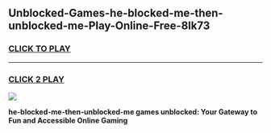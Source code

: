 
## Unblocked-Games-he-blocked-me-then-unblocked-me-Play-Online-Free-8lk73
<h3>
<a href="https://premium76.site?title=he-blocked-me-then-unblocked-me&ref=26A">CLICK TO PLAY</a></h3>
<hr>

<h3>
<a href="https://premium76.site?title=he-blocked-me-then-unblocked-me&ref=26A">CLICK 2 PLAY</a>
  
</h3>

<a href="https://premium76.site?title=he-blocked-me-then-unblocked-me&ref=26A"><img src="https://clearcache.store/games.png"></a>


**he-blocked-me-then-unblocked-me games unblocked: Your Gateway to Fun and Accessible Online Gaming**

